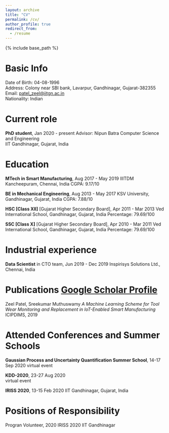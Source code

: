 ```yaml
---
layout: archive
title: "CV"
permalink: /cv/
author_profile: true
redirect_from:
  - /resume
---
```


{% include base_path %}

Basic Info
======
Date of Birth: 04-08-1996<br>
Address: Colony near SBI bank, Lavarpur, Gandhinagar, Gujarat-382355<br>
Email: patel_zeel@iitgn.ac.in<br>
Nationality: Indian



Current role
======
**PhD student**, Jan 2020 - present
Advisor: Nipun Batra
Computer Science and Engineering				
IIT Gandhinagar, Gujarat, India



Education
======
**MTech in Smart Manufacturing**, Aug 2017 - May 2019
IIITDM Kancheepuram, Chennai, India
CGPA: 9.17/10

**BE in Mechanical Engineering**, Aug 2013 - May 2017
KSV University, Gandhinagar, Gujarat, India
CGPA: 7.88/10

**HSC [Class XII]** [Gujarat Higher Secondary Board], Apr 2011 - Mar 2013
Ved International School, Gandhinagar, Gujarat, India
Percentage: 79.69/100

**SSC [Class X]** [Gujarat Higher Secondary Board], Apr 2010 - Mar 2011
Ved International School, Gandhinagar, Gujarat, India
Percentage: 79.69/100



Industrial experience
======
**Data Scientist** in CTO team, Jun 2019 - Dec 2019
Inspirisys Solutions Ltd., Chennai, India



Publications [Google Scholar Profile](https://scholar.google.com/citations?user=7LY1_u4AAAAJ&hl=en)
======
Zeel Patel, Sreekumar Muthuswamy
*A Machine Learning Scheme for Tool Wear Monitoring and Replacement in IoT-Enabled Smart Manufacturing*
ICIPDIMS, 2019



Attended Conferences and Summer Schools
======
**Gaussian Process and Uncertainty Quantification Summer School**, 14-17 Sep 2020
virtual event

**KDD-2020**, 23-27 Aug 2020				
virtual event

**IRISS 2020**, 13-15 Feb 2020
IIT Gandhinagar, Gujarat, India



Positions of Responsibility
======
Progran Volunteer, 2020
IRISS 2020
IIT Gandhinagar
